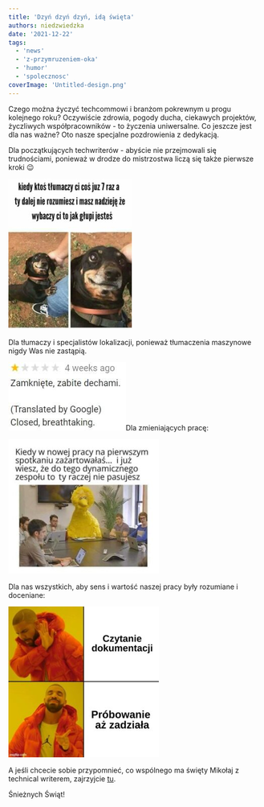 ```yaml
---
title: 'Dzyń dzyń dzyń, idą święta'
authors: niedzwiedzka
date: '2021-12-22'
tags:
  - 'news'
  - 'z-przymruzeniem-oka'
  - 'humor'
  - 'spolecznosc'
coverImage: 'Untitled-design.png'
---
```


Czego można życzyć techcommowi i branżom pokrewnym u progu kolejnego roku?
Oczywiście zdrowia, pogody ducha, ciekawych projektów, życzliwych
współpracowników - to życzenia uniwersalne. Co jeszcze jest dla nas ważne? Oto
nasze specjalne pozdrowienia z dedykacją.

<!--truncate-->

Dla początkujących techwriterów - abyście nie przejmowali się trudnościami,
ponieważ w drodze do mistrzostwa liczą się także pierwsze kroki 😉

![](images/piesek-246x300.jpg)

Dla tłumaczy i specjalistów lokalizacji, ponieważ tłumaczenia maszynowe nigdy
Was nie zastąpią.

![](images/tlumoczenie.jpg)Dla zmieniających pracę:

![](images/nowapraca-300x268.jpg)

Dla nas wszystkich, aby sens i wartość naszej pracy były rozumiane i doceniane:

![](images/czytanie-300x300.jpg)

A jeśli chcecie sobie przypomnieć, co wspólnego ma święty Mikołaj z technical
writerem, zajrzyjcie
[tu](http://techwriter.pl/swiety-mikolaj-co-ma-wspolnego-z-technical-writerem/).

Śnieżnych Świąt!
